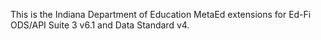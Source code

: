This is the Indiana Department of Education MetaEd extensions for Ed-Fi ODS/API Suite 3 v6.1 and Data Standard v4.